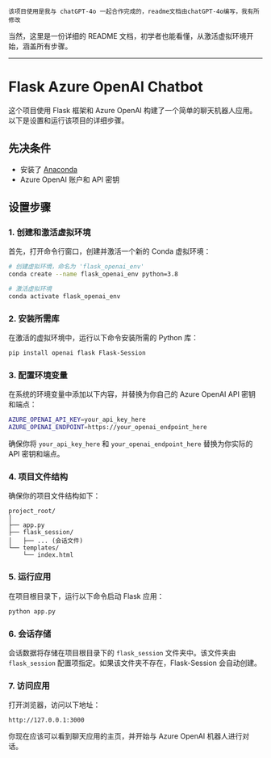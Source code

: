 `该项目使用是我与 chatGPT-4o 一起合作完成的，readme文档由chatGPT-4o编写，我有所修改`

当然，这里是一份详细的 README 文档，初学者也能看懂，从激活虚拟环境开始，涵盖所有步骤。

---

# Flask Azure OpenAI Chatbot

这个项目使用 Flask 框架和 Azure OpenAI 构建了一个简单的聊天机器人应用。以下是设置和运行该项目的详细步骤。

## 先决条件

- 安装了 [Anaconda](https://www.anaconda.com/products/distribution)
- Azure OpenAI 账户和 API 密钥

## 设置步骤

### 1. 创建和激活虚拟环境

首先，打开命令行窗口，创建并激活一个新的 Conda 虚拟环境：

```sh
# 创建虚拟环境，命名为 'flask_openai_env'
conda create --name flask_openai_env python=3.8

# 激活虚拟环境
conda activate flask_openai_env
```

### 2. 安装所需库

在激活的虚拟环境中，运行以下命令安装所需的 Python 库：

```sh
pip install openai flask Flask-Session
```

### 3. 配置环境变量

在系统的环境变量中添加以下内容，并替换为你自己的 Azure OpenAI API 密钥和端点：

```sh
AZURE_OPENAI_API_KEY=your_api_key_here
AZURE_OPENAI_ENDPOINT=https://your_openai_endpoint_here
```

确保你将 `your_api_key_here` 和 `your_openai_endpoint_here` 替换为你实际的 API 密钥和端点。

### 4. 项目文件结构

确保你的项目文件结构如下：

```
project_root/
│
├── app.py
├── flask_session/
│   ├── ... (会话文件)
└── templates/
    └── index.html
```

### 5. 运行应用

在项目根目录下，运行以下命令启动 Flask 应用：

```sh
python app.py
```

### 6. 会话存储

会话数据将存储在项目根目录下的 `flask_session` 文件夹中。该文件夹由 `flask_session` 配置项指定。如果该文件夹不存在，Flask-Session 会自动创建。

### 7. 访问应用

打开浏览器，访问以下地址：

```
http://127.0.0.1:3000
```

你现在应该可以看到聊天应用的主页，并开始与 Azure OpenAI 机器人进行对话。
